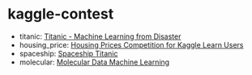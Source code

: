 # kaggle-contest

- titanic: [Titanic - Machine Learning from Disaster](https://www.kaggle.com/competitions/titanic)
- housing_price: [Housing Prices Competition for Kaggle Learn Users](https://www.kaggle.com/competitions/home-data-for-ml-course)
- spaceship: [Spaceship Titanic](https://www.kaggle.com/competitions/spaceship-titanic)
- molecular: [Molecular Data Machine Learning](https://www.kaggle.com/competitions/molecular-machine-learning)